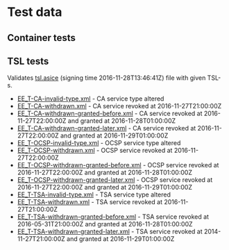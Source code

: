 # Test data

## Container tests

## TSL tests
Validates [tsl.asice](tsl.asice) (signing time 2016-11-28T13:46:41Z) file with given TSL-s.

* [EE_T-CA-invalid-type.xml](EE_T-CA-invalid-type.xml) - CA service type altered
* [EE_T-CA-withdrawn.xml](EE_T-CA-withdrawn.xml) - CA service revoked at 2016-11-27T21:00:00Z
* [EE_T-CA-withdrawn-granted-before.xml](EE_T-CA-withdrawn-granted-before.xml) - CA service revoked at 2016-11-27T22:00:00Z and granted at 2016-11-28T01:00:00Z
* [EE_T-CA-withdrawn-granted-later.xml](EE_T-CA-withdrawn-granted-later.xml) - CA service revoked at 2016-11-27T22:00:00Z and granted at 2016-11-29T01:00:00Z
* [EE_T-OCSP-invalid-type.xml](EE_T-OCSP-invalid-type.xml) - OCSP service type altered
* [EE_T-OCSP-withdrawn.xml](EE_T-OCSP-withdrawn.xml) - OCSP service revoked at 2016-11-27T22:00:00Z
* [EE_T-OCSP-withdrawn-granted-before.xml](EE_T-OCSP-withdrawn-granted-before.xml) - OCSP service revoked at 2016-11-27T22:00:00Z and granted at 2016-11-28T01:00:00Z
* [EE_T-OCSP-withdrawn-granted-later.xml](EE_T-OCSP-withdrawn-granted-later.xml) - OCSP service revoked at 2016-11-27T22:00:00Z and granted at 2016-11-29T01:00:00Z
* [EE_T-TSA-invalid-type.xml](EE_T-TSA-invalid-type.xml) - TSA service type altered
* [EE_T-TSA-withdrawn.xml](EE_T-TSA-withdrawn.xml) - TSA service revoked at 2016-11-27T21:00:00Z
* [EE_T-TSA-withdrawn-granted-before.xml](EE_T-TSA-withdrawn-granted-before.xml) - TSA service revoked at 2016-05-31T21:00:00Z and granted at 2016-11-28T01:00:00Z
* [EE_T-TSA-withdrawn-granted-later.xml](EE_T-TSA-withdrawn-granted-later.xml) - TSA service revoked at 2014-11-27T21:00:00Z and granted at 2016-11-29T01:00:00Z
